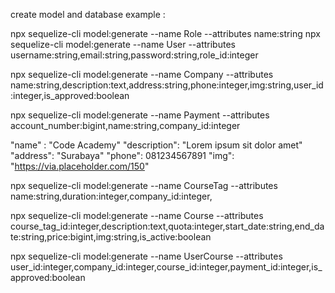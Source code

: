 create model and database example :

npx sequelize-cli model:generate --name Role --attributes name:string
npx sequelize-cli model:generate --name User --attributes username:string,email:string,password:string,role_id:integer

npx sequelize-cli model:generate --name Company --attributes name:string,description:text,address:string,phone:integer,img:string,user_id:integer,is_approved:boolean

npx sequelize-cli model:generate --name Payment --attributes account_number:bigint,name:string,company_id:integer

"name" : "Code Academy"
"description": "Lorem ipsum sit dolor amet"
"address": "Surabaya"
"phone": 081234567891
"img": "https://via.placeholder.com/150"

npx sequelize-cli model:generate --name CourseTag --attributes name:string,duration:integer,company_id:integer,

npx sequelize-cli model:generate --name Course --attributes course_tag_id:integer,description:text,quota:integer,start_date:string,end_date:string,price:bigint,img:string,is_active:boolean

npx sequelize-cli model:generate --name UserCourse --attributes user_id:integer,company_id:integer,course_id:integer,payment_id:integer,is_approved:boolean